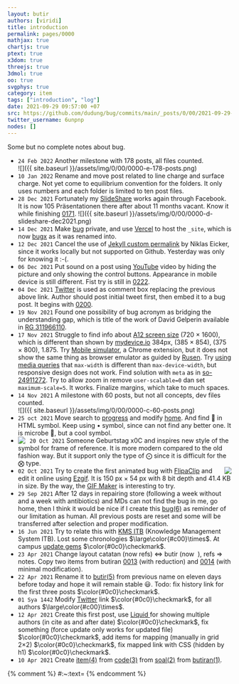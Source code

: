 ```yaml
---
layout: butir
authors: [viridi]
title: introduction
permalink: pages/0000
mathjax: true
chartjs: true
ptext: true
x3dom: true
threejs: true
3dmol: true
oo: true
svgphys: true
category: item
tags: ["introduction", "log"]
date: 2021-09-29 09:57:00 +07
src: https://github.com/dudung/bug/commits/main/_posts/0/00/2021-09-29-introduction.md
twitter_username: 6unpnp
nodes: []
---
```

Some but no complete notes about bug.

+ `24 Feb 2022` Another milestone with 178 posts, all files counted. \
    ![]({{ site.baseurl }}/assets/img/0/00/0000-e-178-posts.png)
+ `10 Jan 2022` Rename and move post related to line charge and surface charge. Not yet come to equilibrium convention for the folders. It only uses numbers and each folder is limited to ten post files.
+ `28 Dec 2021` Fortunately my [SlideShare](https://de.slideshare.net/sparisoma) works again through Facebook. It is now 105 Präsentationen there after about 11 months vacant. Know it while finishing [0171](http://localhost:4000/pages/0171). ![]({{ site.baseurl }}/assets/img/0/00/0000-d-slideshare-dec2021.png)
+ `14 Dec 2021` Make [bug](https://github.com/dudung/bug) private, and use [Vercel](https://vercel.com/) to host the `_site`, which is now [bugx](https://bugx.vercel.app/) as it was renamed into.
+ `12 Dec 2021` Cancel the use of [Jekyll custom permalink](https://github.com/NiklasEi/jekyll_custom_permalink) by Niklas Eicker, since it works locally but not supported on Github. Yesterday was only for knowing it :-(.
+ `06 Dec 2021` Put sound on a post using [YouTube](https://www.youtube.com/) video by hiding the picture and only showing the control buttons. Appearance in mobile device is still different. Fist try is still in [0222](0222.html).
+ `04 Dec 2021` [Twitter](https://twitter.com/) is used as comment box replacing the previous above link. Author should post initial tweet first, then embed it to a bug post. It begins with [0200](0220.html).
+ `19 Nov 2021` Found one possibility of bug acronym as bridging the understanding gap, which is title of the work of David Gelperin available in [RG 311966110](https://www.researchgate.net/publication/311966110).
+ `17 Nov 2021` Struggle to find info about [A12 screen size](https://en.wikipedia.org/wiki/Samsung_Galaxy_A12) (720 × 1600), which is different than shown by [mydevice.io](https://www.mydevice.io/) 384px, (385 &times; 854), (375 &times; 800), 1.875. Try [Mobile simulator](https://chrome.google.com/webstore/detail/mobile-simulator-responsi/ckejmhbmlajgoklhgbapkiccekfoccmk/related), a Chrome extension, but it does not show the same thing as browser emulator as guided by [Rusen](https://www.digitalcitizen.life/emulate-mobile-device-desktop-browser/). Try [using media queries](https://developer.mozilla.org/en-US/docs/Web/CSS/Media_Queries/Using_media_queries) that `max-width` is different than `max-device-width`, but responsive design does not work. Find solution with `meta` as in [so-24911272](https://stackoverflow.com/a/24911272). Try to allow zoom in remove `user-scalable=0` dan set `maximum-scale=5`. It works. Finalize margins, which take to much spaces.
+ `14 Nov 2021` A milestone with 60 posts, but not all concepts, dev files counted. \
    ![]({{ site.baseurl }}/assets/img/0/00/0000-c-60-posts.png)
+ `25 oct 2021` Move search to [progress](0001.html) and modify [home](/). And find &#x1F41E; in HTML symbol. Keep using &bull; symbol, since can not find any better one. It is microbe &#x1F9A0;, but a cool symbol.
+ <img src="{{ site.baseurl }}/assets/img/0/00/0000-b-frame-of-reference-box.png" style="float:left; padding-right:10px;" />`20 Oct 2021` Someone Geburtstag x0C and inspires new style of the symbol for frame of reference. It is more modern compared to the old fashion way. But it support only the type of $\bigodot$ since it is difficult for the $\bigotimes$ type.
+ <img src="{{ site.baseurl }}/assets/img/0/00/0000-a-bug.gif" style="float:right;" />`02 Oct 2021` Try to create the first animated bug with [FlipaClip](https://flipaclip.us/) and edit it online using [Ezgif](https://ezgif.com/). It is 150 px &times; 54 px with 8 bit depth and 41.4 KB in size. By the way, the [GIF Maker](https://ezgif.com/maker) is interesting to try.
+ `29 Sep 2021` After 12 days in repairing store (following a week without and a week with antibiotics) and MDs can not find the bug in me, go home, then I think it would be nice if I create this [bug(6)](https://dudung.github.io/bug) as reminder of our limitation as human. All previous posts are reset and some will be transferred after selection and proper modification.
+ `16 Jun 2021` Try to relate this with [KMS ITB](https://knowledge.itb.ac.id/) (Knowledge Management System ITB). Lost some chronologies $\large\color{#c00}\times$. At campus [update gems](https://github.com/dudung/butir/blob/main/log/2021-06-16.txt) $\color{#0c0}\checkmark$.
+ `23 Apr 2021` Change layout catatan (now refs) $\Leftrightarrow$ butir (now &nbsp;), refs $\Rightarrow$ notes. Copy two items from butiran [0013](https://dudung.github.io/butir/0013) (with reduction) and [0014](https://dudung.github.io/butir/0014) (with minimal modification).
+ `22 Apr 2021` Rename it to [butir(5)](https://dudung.github.io/butir) from previous name on eleven days before today and hope it will remain stable :smiley:. Todo: fix history link for the first three posts $\color{#0c0}\checkmark$.
+ `01 Sya 1442` Modify [Twitter](https://twitter.com/) link $\color{#0c0}\checkmark$, for all authors $\large\color{#c00}\times$.
+ `12 Apr 2021` Create this first post, use [Liquid ](https://shopify.github.io/liquid/) for showing multiple authors (in cite as and after date) $\color{#0c0}\checkmark$, fix something (force update only works for updated file) $\color{#0c0}\checkmark$, add items for mapping (manually in grid 2&times;2) $\color{#0c0}\checkmark$, fix mapped link with CSS (hidden by h1) $\color{#0c0}\checkmark$.
+ `10 Apr 2021` Create [item(4)](https://dudung.github.io/item) from [code(3)](https://dudung.github.io/code-failed) from [soal(2)](https://dudung.github.io/soal) from [butiran(1)](https://butiran.github.io).

{% comment %}
#:~:text=
{% endcomment %}
